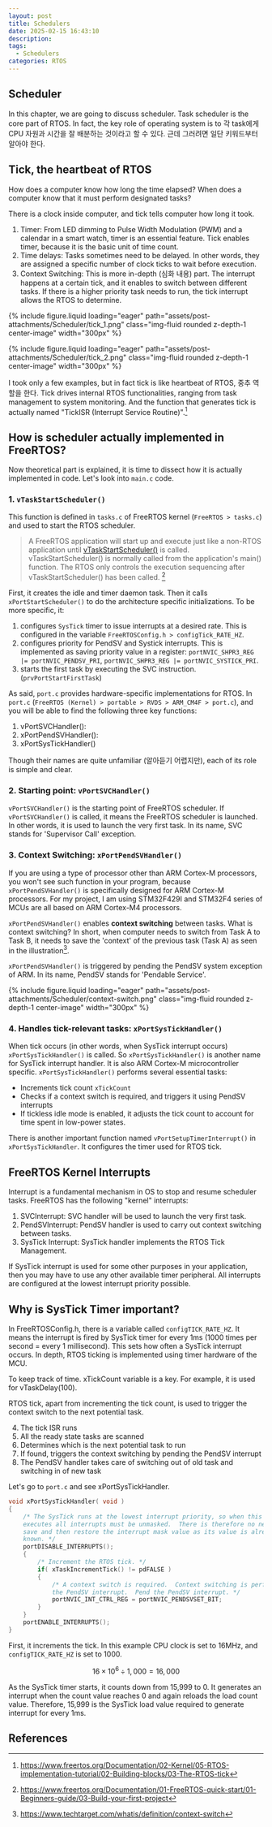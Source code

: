 ```yaml
---
layout: post
title: Schedulers
date: 2025-02-15 16:43:10
description:
tags:
  - Schedulers
categories: RTOS
---
```


## Scheduler

In this chapter, we are going to discuss scheduler. Task scheduler is the core part of RTOS. In fact, the key role of operating system is to 각 task에게 CPU 자원과 시간을 잘 배분하는 것이라고 할 수 있다. 근데 그러려면 일단 키워드부터 알아야 한다.

## Tick, the heartbeat of RTOS

How does a computer know how long the time elapsed? When does a computer know that it must perform designated tasks?

There is a clock inside computer, and tick tells computer how long it took.

1. Timer: From LED dimming to Pulse Width Modulation (PWM) and a calendar in a smart watch, timer is an essential feature. Tick enables timer, because it is the basic unit of time count.
2. Time delays: Tasks sometimes need to be delayed. In other words, they are assigned a specific number of clock ticks to wait before execution.
3. Context Switching: This is more in-depth (심화 내용) part. The interrupt happens at a certain tick, and it enables to switch between different tasks. If there is a higher priority task needs to run, the tick interrupt allows the RTOS to determine.

{% include figure.liquid loading="eager" path="assets/post-attachments/Scheduler/tick_1.png" class="img-fluid rounded z-depth-1 center-image" width="300px" %}

{% include figure.liquid loading="eager" path="assets/post-attachments/Scheduler/tick_2.png" class="img-fluid rounded z-depth-1 center-image" width="300px" %}

I took only a few examples, but in fact tick is like heartbeat of RTOS, 중추 역할을 한다. Tick drives internal RTOS functionalities, ranging from task management to system monitoring. And the function that generates tick is actually named "TickISR (Interrupt Service Routine)".[^3]

## How is scheduler actually implemented in FreeRTOS?

Now theoretical part is explained, it is time to dissect how it is actually implemented in code.
Let's look into `main.c` code.

### 1. `vTaskStartScheduler()`

This function is defined in `tasks.c` of FreeRTOS kernel (`FreeRTOS > tasks.c`) and used to start the RTOS scheduler.

> A FreeRTOS application will start up and execute just like a non-RTOS application until [vTaskStartScheduler()](https://www.freertos.org/Documentation/02-Kernel/04-API-references/04-RTOS-kernel-control/03-vTaskStartScheduler) is called. vTaskStartScheduler() is normally called from the application's main() function. The RTOS only controls the execution sequencing after vTaskStartScheduler() has been called. [^1]

First, it creates the idle and timer daemon task. Then it calls `xPortStartScheduler()` to do the architecture specific initializations. To be more specific, it:

1. configures `SysTick` timer to issue interrupts at a desired rate. This is configured in the variable `FreeRTOSConfig.h > configTick_RATE_HZ`.
2. configures priority for PendSV and Systick interrupts. This is implemented as saving priority value in a register: `portNVIC_SHPR3_REG |= portNVIC_PENDSV_PRI`, `portNVIC_SHPR3_REG |= portNVIC_SYSTICK_PRI`.
3. starts the first task by executing the SVC instruction. (`prvPortStartFirstTask`)

As said, `port.c` provides hardware-specific implementations for RTOS. In `port.c` (`FreeRTOS (Kernel) > portable > RVDS > ARM_CM4F > port.c`), and you will be able to find the following three key functions:

1. vPortSVCHandler():
2. xPortPendSVHandler():
3. xPortSysTickHandler()

Though their names are quite unfamiliar (알아듣기 어렵지만), each of its role is simple and clear.

### 2. Starting point: `vPortSVCHandler()`

`vPortSVCHandler()` is the starting point of FreeRTOS scheduler. If `vPortSVCHandler()` is called, it means the FreeRTOS scheduler is launched. In other words, it is used to launch the very first task. In its name, SVC stands for 'Supervisor Call' exception.

### 3. Context Switching: `xPortPendSVHandler()`

If you are using a type of processor other than ARM Cortex-M processors, you won't see such function in your program, because `xPortPendSVHandler()` is specifically designed for ARM Cortex-M processors. For my project, I am using STM32F429I and STM32F4 series of MCUs are all based on ARM Cortex-M4 processors.

`xPortPendSVHandler()` enables **context switching** between tasks. What is context switching? In short, when computer needs to switch from Task A to Task B, it needs to save the 'context' of the previous task (Task A) as seen in the illustration[^2].

`xPortPendSVHandler()` is triggered by pending the PendSV system exception of ARM. In its name, PendSV stands for 'Pendable Service'.

{% include figure.liquid loading="eager" path="assets/post-attachments/Scheduler/context-switch.png" class="img-fluid rounded z-depth-1 center-image" width="300px" %}

### 4. Handles tick-relevant tasks: `xPortSysTickHandler()`

When tick occurs (in other words, when SysTick interrupt occurs) `xPortSysTickHandler()` is called. So `xPortSysTickHandler()` is another name for SysTick interrupt handler. It is also ARM Cortex-M microcontroller specific. `xPortSysTickHandler()` performs several essential tasks:

- Increments tick count `xTickCount`
- Checks if a context switch is required, and triggers it using PendSV interrupts
- If tickless idle mode is enabled, it adjusts the tick count to account for time spent in low-power states.

There is another important function named `vPortSetupTimerInterrupt()` in `xPortSysTickHandler`. It configures the timer used for RTOS tick.

## FreeRTOS Kernel Interrupts

Interrupt is a fundamental mechanism in OS to stop and resume scheduler tasks. FreeRTOS has the following "kernel" interrupts:

1. SVCInterrupt: SVC handler will be used to launch the very first task.
2. PendSVInterrupt: PendSV handler is used to carry out context switching between tasks.
3. SysTick Interrupt: SysTick handler implements the RTOS Tick Management.

If SysTick interrupt is used for some other purposes in your application, then you may have to use any other available timer peripheral. All interrupts are configured at the lowest interrupt priority possible.

## Why is SysTick Timer important?

In FreeRTOSConfig.h, there is a variable called `configTICK_RATE_HZ`. It means the interrupt is fired by SysTick timer for every 1ms (1000 times per second = every 1 millisecond). This sets how often a SysTick interrupt occurs. In depth, RTOS ticking is implemented using timer hardware of the MCU.

To keep track of time. xTickCount variable is a key. For example, it is used for vTaskDelay(100).

RTOS tick, apart from incrementing the tick count, is used to trigger the context switch to the next potential task.

4. The tick ISR runs
5. All the ready state tasks are scanned
6. Determines which is the next potential task to run
7. If found, triggers the context switching by pending the PendSV interrupt
8. The PendSV handler takes care of switching out of old task and switching in of new task

Let's go to `port.c` and see xPortSysTickHandler.

```c
void xPortSysTickHandler( void )
{
	/* The SysTick runs at the lowest interrupt priority, so when this interrupt
	executes all interrupts must be unmasked.  There is therefore no need to
	save and then restore the interrupt mask value as its value is already
	known. */
	portDISABLE_INTERRUPTS();
	{
		/* Increment the RTOS tick. */
		if( xTaskIncrementTick() != pdFALSE )
		{
			/* A context switch is required.  Context switching is performed in
			the PendSV interrupt.  Pend the PendSV interrupt. */
			portNVIC_INT_CTRL_REG = portNVIC_PENDSVSET_BIT;
		}
	}
	portENABLE_INTERRUPTS();
}
```

First, it increments the tick. In this example CPU clock is set to 16MHz, and `configTICK_RATE_HZ` is set to 1000.

$$ 16 \times 10^6 \div 1,000 = 16,000$$

As the SysTick timer starts, it counts down from 15,999 to 0.
It generates an interrupt when the count value reaches 0 and again reloads the load count value. Therefore, 15,999 is the SysTick load value required to generate interrupt for every 1ms.

## References

[^1]: https://www.freertos.org/Documentation/01-FreeRTOS-quick-start/01-Beginners-guide/03-Build-your-first-project
[^2]: https://www.techtarget.com/whatis/definition/context-switch
[^3]: https://www.freertos.org/Documentation/02-Kernel/05-RTOS-implementation-tutorial/02-Building-blocks/03-The-RTOS-tick
